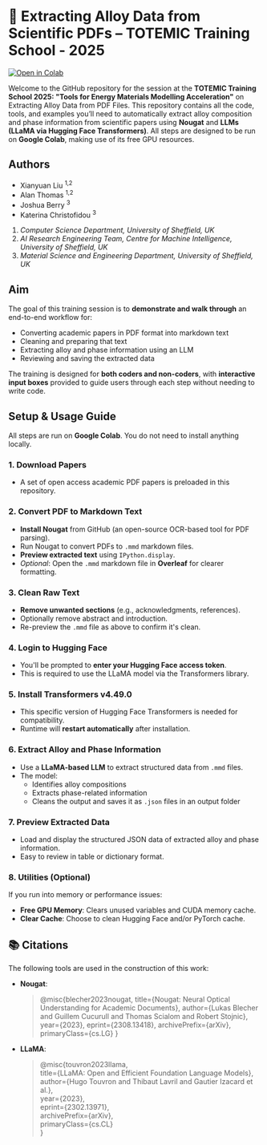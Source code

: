 #  🧪 Extracting Alloy Data from Scientific PDFs – TOTEMIC Training School - 2025

[![Open in Colab](https://colab.research.google.com/assets/colab-badge.svg)](https://colab.research.google.com/github/bezzer365/TOTEMIC-2025/blob/main/NLP_for_Materials.ipynb)

Welcome to the GitHub repository for the session at the **TOTEMIC Training School 2025: "Tools for Energy Materials Modelling Acceleration"** on Extracting Alloy Data from PDF Files. This repository contains all the code, tools, and examples you’ll need to automatically extract alloy composition and phase information from scientific papers using **Nougat** and **LLMs (LLaMA via Hugging Face Transformers)**. All steps are designed to be run on **Google Colab**, making use of its free GPU resources.



## Authors 

- Xianyuan Liu <sup>1,2</sup>
- Alan Thomas <sup>1,2</sup>
- Joshua Berry <sup>3</sup>
- Katerina Christofidou <sup>3</sup>

1. _Computer Science Department, University of Sheffield, UK_
2. _AI Research Engineering Team, Centre for Machine Intelligence, University of Sheffield, UK_
3. _Material Science and Engineering Department, University of Sheffield, UK_



## Aim

The goal of this training session is to **demonstrate and walk through** an end-to-end workflow for:
- Converting academic papers in PDF format into markdown text
- Cleaning and preparing that text
- Extracting alloy and phase information using an LLM
- Reviewing and saving the extracted data

The training is designed for **both coders and non-coders**, with **interactive input boxes** provided to guide users through each step without needing to write code.



## Setup & Usage Guide

All steps are run on **Google Colab**. You do not need to install anything locally.

### 1. Download Papers
- A set of open access academic PDF papers is preloaded in this repository.



### 2. Convert PDF to Markdown Text
- **Install Nougat** from GitHub (an open-source OCR-based tool for PDF parsing).
- Run Nougat to convert PDFs to `.mmd` markdown files.
- **Preview extracted text** using `IPython.display`.
- _Optional_: Open the `.mmd` markdown file in **Overleaf** for clearer formatting.



### 3. Clean Raw Text
- **Remove unwanted sections** (e.g., acknowledgments, references).
- Optionally remove abstract and introduction.
- Re-preview the `.mmd` file as above to confirm it's clean.



### 4. Login to Hugging Face
- You'll be prompted to **enter your Hugging Face access token**.
- This is required to use the LLaMA model via the Transformers library.



### 5. Install Transformers v4.49.0
- This specific version of Hugging Face Transformers is needed for compatibility.
- Runtime will **restart automatically** after installation.



### 6. Extract Alloy and Phase Information
- Use a **LLaMA-based LLM** to extract structured data from `.mmd` files.
- The model:
  - Identifies alloy compositions
  - Extracts phase-related information
  - Cleans the output and saves it as `.json` files in an output folder



### 7. Preview Extracted Data
- Load and display the structured JSON data of extracted alloy and phase information.
- Easy to review in table or dictionary format.



### 8. Utilities (Optional)
If you run into memory or performance issues:
- **Free GPU Memory**: Clears unused variables and CUDA memory cache.
- **Clear Cache**: Choose to clean Hugging Face and/or PyTorch cache.



## 📚 Citations

The following tools are used in the construction of this work:

- **Nougat**: 
  > @misc{blecher2023nougat,
  > title={Nougat: Neural Optical Understanding for Academic Documents},
  > author={Lukas Blecher and Guillem Cucurull and Thomas Scialom and Robert Stojnic},
  > year={2023},
  > eprint={2308.13418},
  > archivePrefix={arXiv},
  > primaryClass={cs.LG}
}

- **LLaMA**:
  > @misc{touvron2023llama,  
  > title={LLaMA: Open and Efficient Foundation Language Models},  
  > author={Hugo Touvron and Thibaut Lavril and Gautier Izacard et al.},  
  > year={2023},  
  > eprint={2302.13971},  
  > archivePrefix={arXiv},  
  > primaryClass={cs.CL}  
  > }


